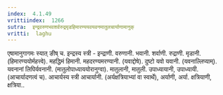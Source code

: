 ```yaml
---
index:  4.1.49
vrittiindex:  1266
sutra:  इन्द्रवरुणभवशर्वरुद्रमृडहिमारण्ययवयवनमातुलचार्याणामानुक्
vritti:  laghu 
---
```


एषामानुगागमः स्यात् ङीष् च. इन्द्रस्य स्त्री - इन्द्राणी. वरुणानी. भवानी. शर्वाणी. रुद्राणी. मृडानी. (हिमारण्ययोर्महत्त्वे). महद्धिमं हिमानी. महदरण्यमरण्यानी. (यवाद्दोषे). दुष्टो यवो यवानी. (यवनाल्लिप्याम्). यवनानां लिपिर्यवनानी. (मातुलोपाध्याययोरानुग्वा). मातुलानी, मातुली. उपाध्यायानी, उपाध्यायी. (आचार्यादणत्वं च). आचार्यस्य स्त्री आचार्यानी. (अर्यक्षत्रियाभ्यां वा स्वार्थे), अर्याणी, अर्या. क्षत्रियाणी, क्षत्रिया..

